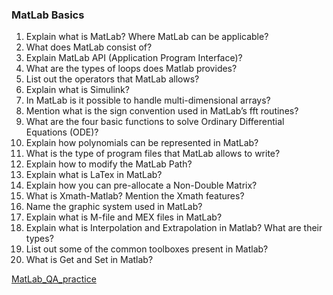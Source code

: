 ### MatLab Basics

1) Explain what is MatLab? Where MatLab can be applicable?
2) What does MatLab consist of?
3) Explain MatLab API (Application Program Interface)?
4) What are the types of loops does Matlab provides?
5) List out the operators that MatLab allows?
6) Explain what is Simulink?
7) In MatLab is it possible to handle multi-dimensional arrays?
8) Mention what is the sign convention used in MatLab’s fft routines?
9) What are the four basic functions to solve Ordinary Differential Equations (ODE)?
10) Explain how polynomials can be represented in MatLab?
11) What is the type of program files that MatLab allows to write?
12) Explain how to modify the MatLab Path?
13) Explain what is LaTex in MatLab?
14) Explain how you can pre-allocate a Non-Double Matrix?
15) What is Xmath-Matlab? Mention the Xmath features?
16) Name the graphic system used in MatLab?
17) Explain what is M-file and MEX files in MatLab?
18) Explain what is Interpolation and Extrapolation in Matlab? What are their types?
19) List out some of the common toolboxes present in Matlab?
20) What is Get and Set in Matlab?


[MatLab_QA_practice](https://www.sanfoundry.com/1000-matlab-questions-answers/)
